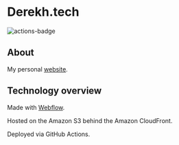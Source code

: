 # Derekh.tech

![actions-badge](https://github.com/sashadereh/derekh.tech/workflows/Deploy%20website/badge.svg?branch=master)

## About
My personal [website](https://derekh.tech).

## Technology overview
Made with [Webflow](https://webflow.com).

Hosted on the Amazon S3 behind the Amazon CloudFront.

Deployed via GitHub Actions.
